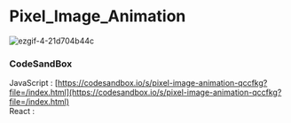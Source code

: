# Pixel_Image_Animation

![ezgif-4-21d704b44c](https://github.com/MontaKr/CSS_Practice/assets/115155803/b875f077-ed28-44c1-befc-ed0c9662c6d0)

### CodeSandBox

JavaScript : [https://codesandbox.io/s/pixel-image-animation-qccfkg?file=/index.html](https://codesandbox.io/s/pixel-image-animation-qccfkg?file=/index.html) \
React : []()

